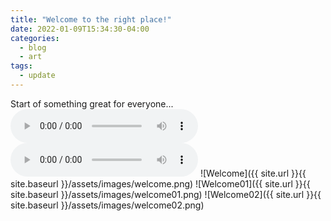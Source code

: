 ```yaml
---
title: "Welcome to the right place!"
date: 2022-01-09T15:34:30-04:00
categories:
  - blog
  - art
tags:
  - update
---
```


Start of something great for everyone...
<audio controls>
  <source src="({{ site.url }}{{ site.baseurl }}/assets/images/welcome.mp3" type="audio/mp3">
</audio>
<audio controls>
  <source src="/assets/images/welcome.mp3" type="audio/mp3">
</audio>
![Welcome]({{ site.url }}{{ site.baseurl }}/assets/images/welcome.png)
![Welcome01]({{ site.url }}{{ site.baseurl }}/assets/images/welcome01.png)
![Welcome02]({{ site.url }}{{ site.baseurl }}/assets/images/welcome02.png)


